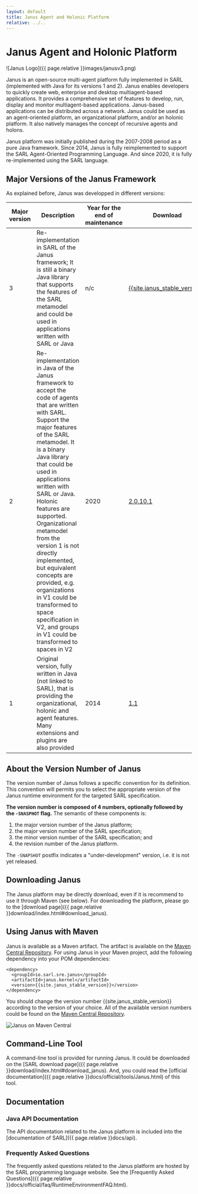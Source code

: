 ```yaml
---
layout: default
title: Janus Agent and Holonic Platform
relative: ../..
---
```


# Janus Agent and Holonic Platform

![Janus Logo]({{ page.relative }}images/janusv3.png)

Janus is an open-source multi-agent platform fully implemented in SARL (implemented with Java for its versions 1 and 2). 
Janus enables developers to quickly create web, enterprise and desktop multiagent-based applications. 
It provides a comprehensive set of features to develop, run, display and monitor multiagent-based applications. 
Janus-based applications can be distributed across a network. 
Janus could be used as an agent-oriented platform, an organizational platform, and/or an holonic platform. 
It also natively manages the concept of recursive agents and holons.

Janus platform was initially published during the 2007-2008 period as a pure Java framework. Since 2014, Janus is fully reimplemented to
support the SARL Agent-Oriented Programming Language. And since 2020, it is fully re-implemented using the SARL language.

## Major Versions of the Janus Framework

As explained before, Janus was developped in different versions:

| Major version | Description | Year for the end of maintenance | Download |
|---|---|---|---|
| 3 | Re-implementation in SARL of the Janus framework; It is still a binary Java library that supports the features of the SARL metamodel and could be used in applications written with SARL or Java | n/c | [{{site.janus_stable_version}}]({{site.janus_download.version3}}) |
| 2 | Re-implementation in Java of the Janus framework to accept the code of agents that are written with SARL. Support the major features of the SARL metamodel. It is a binary Java library that could be used in applications written with SARL or Java. Holonic features are supported. Organizational metamodel from the version 1 is not directly implemented, but equivalent concepts are provided, e.g. organizations in V1 could be transformed to space specification in V2, and groups in V1 could be transformed to spaces in V2 | 2020 | [2.0.10.1]({{site.janus_download.version2}}) |
| 1 | Original version, fully written in Java (not linked to SARL), that is providing the organizational, holonic and agent features. Many extensions and plugins are also provided | 2014 | [1.1]({{site.janus_download.version1}}) |

## About the Version Number of Janus

The version number of Janus follows a specific convention for its definition. This convention will permits you
to select the appropriate version of the Janus runtime environment for the targeted SARL specification.

**The version number is composed of 4 numbers, optionally followed by the `-SNASPHOT` flag.**
The semantic of these components is:

1. the major version number of the Janus platform;
2. the major version number of the SARL specification;
3. the minor version number of the SARL specification; and
4. the revision number of the Janus platform.

The `-SNAPSHOT` postfix indicates a "under-development" version, i.e. it is not yet released.

## Downloading Janus

The Janus platform may be directly download, even if it is recommend to use it through Maven (see below).
For downloading the platform, please go to the [download page]({{ page.relative }}download/index.html#download_janus).

## Using Janus with Maven

Janus is available as a Maven artifact. The artifact is available on the [Maven Central Repository](http://search.maven.org). For using Janus in your Maven project, add the following dependency into your POM dependencies:


    <dependency>
      <groupId>io.sarl.sre.janus</groupId>
      <artifactId>janus.kernel</artifactId>
      <version>{{site.janus_stable_version}}</version>
    </dependency>


You should change the version number {{site.janus_stable_version}} according to the version of your choice. All of the available version numbers could be found on the [Maven Central Repository](http://search.maven.org).

![Janus on Maven Central](https://img.shields.io/maven-central/v/io.sarl.sre.janus/janus.kernel.svg?label=Available%20on%20Maven%20Central)

## Command-Line Tool

A command-line tool is provided for running Janus. It could be downloaded on the [SARL download page]({{ page.relative }}download/index.html#download_janus). And, you could read the [official documentation]({{ page.relative }}docs/official/tools/Janus.html) of this tool.

## Documentation

### Java API Documentation

The API documentation related to the Janus platform is included into the [documentation of SARL]({{ page.relative }}docs/api).


### Frequently Asked Questions

The frequently asked questions related to the Janus platform are hosted by the SARL programming language website.
See the [Frequently Asked Questions]({{ page.relative }}docs/official/faq/RuntimeEnvironmentFAQ.html).



